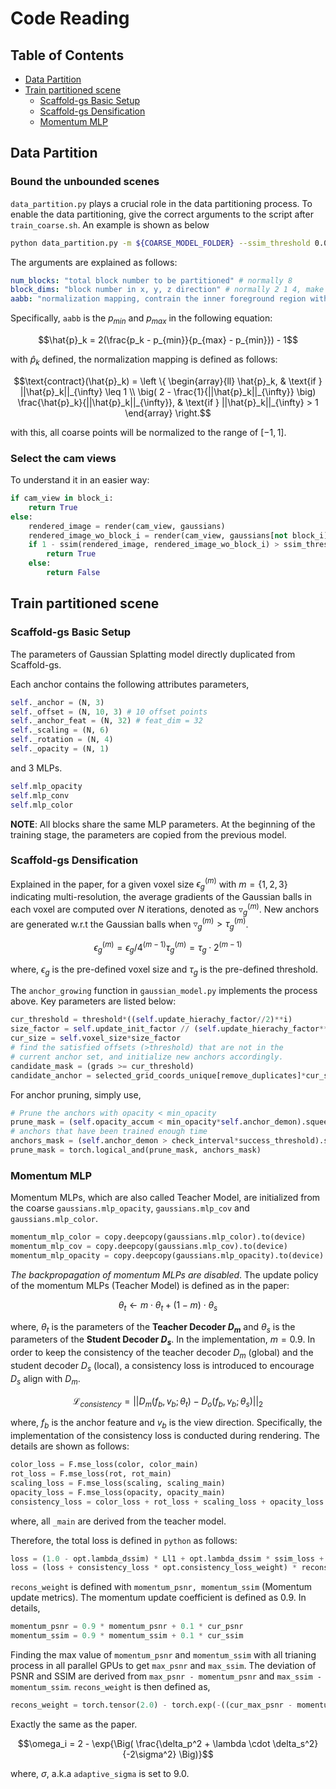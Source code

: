 # Code Reading

## Table of Contents

- [Data Partition](#data-partition)
- [Train partitioned scene](#train-partitioned-scene)
  - [Scaffold-gs Basic Setup](#scaffold-gs-basic-setup)
  - [Scaffold-gs Densification](#scaffold-gs-densification)
  - [Momentum MLP](#momentum-mlp)

## Data Partition

### Bound the unbounded scenes

`data_partition.py` plays a crucial role in the data partitioning process. To enable the data partitioning, give the correct arguments to the script after `train_coarse.sh`. An example is shown as below
```bash
python data_partition.py -m ${COARSE_MODEL_FOLDER} --ssim_threshold 0.05 --iteration 30000 --num_blocks 4 --block_dims 2 1 2 --scene_aabb -140 -100 0 -10 900 250
```
The arguments are explained as follows:
```yaml
num_blocks: "total block number to be partitioned" # normally 8
block_dims: "block number in x, y, z direction" # normally 2 1 4, make sure the product equals to num_blocks
aabb: "normalization mapping, contrain the inner foreground region with linear space mapping" # [min_x, min_y, min_z, max_x, max_y, max_z]
```
Specifically, `aabb` is the $p_{min}$ and $p_{max}$ in the following equation:
```math
\hat{p}_k = 2(\frac{p_k - p_{min}}{p_{max} - p_{min}}) - 1
```
with $\hat{p}_k$ defined, the normalization mapping is defined as follows:
```math
\text{contract}(\hat{p}_k) =  \left \{ 
    \begin{array}{ll}
        \hat{p}_k, & \text{if } ||\hat{p}_k||_{\infty} \leq 1 \\
        \big( 2 - \frac{1}{||\hat{p}_k||_{\infty}} \big) \frac{\hat{p}_k}{||\hat{p}_k||_{\infty}}, & \text{if } ||\hat{p}_k||_{\infty} > 1
    \end{array}
\right.
```
with this, all coarse points will be normalized to the range of $[-1, 1]$.


### Select the cam views

To understand it in an easier way:
```python
if cam_view in block_i:
    return True
else:
    rendered_image = render(cam_view, gaussians)
    rendered_image_wo_block_i = render(cam_view, gaussians[not block_i])
    if 1 - ssim(rendered_image, rendered_image_wo_block_i) > ssim_threshold:
        return True
    else:
        return False
```

## Train partitioned scene

### Scaffold-gs Basic Setup

The parameters of Gaussian Splatting model directly duplicated from Scaffold-gs. 
<!-- The Basic configuration setups are:
```python
self.update_init_factor = 128
self.update_hirarchy_factor = 4
self.update_depth = 3
``` -->
Each anchor contains the following attributes parameters, 
```python
self._anchor = (N, 3)
self._offset = (N, 10, 3) # 10 offset points
self._anchor_feat = (N, 32) # feat_dim = 32
self._scaling = (N, 6)
self._rotation = (N, 4)
self._opacity = (N, 1)
```
and $3$ MLPs.
```python
self.mlp_opacity
self.mlp_conv
self.mlp_color
```
<!-- and the following gradient parameters for densification:
```python
self.opacity_accum
self.max_radii2D
self.offset_gradient_accum
self.offset_denom
self.anchor_denom
```
 -->
**NOTE**: All blocks share the same MLP parameters. At the beginning of the training stage, the parameters are copied from the previous model.


### Scaffold-gs Densification

Explained in the paper, for a given voxel size $\epsilon_g^{(m)}$ with $m=\{1,2,3\}$ indicating multi-resolution, the average gradients of the Gaussian balls in each voxel are computed over $N$ iterations, denoted as $\triangledown_g^{(m)}$. New anchors are generated w.r.t the Gaussian balls when $\triangledown_g^{(m)} > \tau_g^{(m)}$.
```math
\epsilon_g^{(m)} = \epsilon_g / 4^{(m-1)}
\tau_g^{(m)} = \tau_g \cdot 2^{(m-1)}
```
where, $\epsilon_g$ is the pre-defined voxel size and $\tau_g$ is the pre-defined threshold.

The `anchor_growing` function in `gaussian_model.py` implements the process above. Key parameters are listed below:
```python
cur_threshold = threshold*((self.update_hierachy_factor//2)**i)
size_factor = self.update_init_factor // (self.update_hierachy_factor**i)
cur_size = self.voxel_size*size_factor
# find the satisfied offsets (>threshold) that are not in the 
# current anchor set, and initialize new anchors accordingly.
candidate_mask = (grads >= cur_threshold)
candidate_anchor = selected_grid_coords_unique[remove_duplicates]*cur_size
```

For anchor pruning, simply use,
```python
# Prune the anchors with opacity < min_opacity
prune_mask = (self.opacity_accum < min_opacity*self.anchor_demon).squeeze(dim=1)
# anchors that have been trained enough time
anchors_mask = (self.anchor_demon > check_interval*success_threshold).squeeze(dim=1) # [N, 1]
prune_mask = torch.logical_and(prune_mask, anchors_mask)
```

### Momentum MLP

Momentum MLPs, which are also called Teacher Model, are initialized from the coarse `gaussians.mlp_opacity`, `gaussians.mlp_cov` and `gaussians.mlp_color`.
```python
momentum_mlp_color = copy.deepcopy(gaussians.mlp_color).to(device)
momentum_mlp_cov = copy.deepcopy(gaussians.mlp_cov).to(device)
momentum_mlp_opacity = copy.deepcopy(gaussians.mlp_opacity).to(device)
```
*The backpropagation of momentum MLPs are disabled*. The update policy of the momentum MLPs (Teacher Model) is defined as in the paper:
```math
\theta_t \leftarrow m \cdot \theta_t + (1 - m) \cdot \theta_s
```
where, $\theta_t$ is the parameters of the **Teacher Decoder $D_m$** and $\theta_s$ is the parameters of the **Student Decoder $D_s$**. In the implementation, $m=0.9$.
In order to keep the consistency of the teacher decoder $D_m$ (global) and the student decoder $D_s$ (local), a consistency loss is introduced to encourage $D_s$ align with $D_m$.
```math
\mathcal{L}_{consistency} = || D_m(f_b, v_b; \theta_t) - D_o(f_b, v_b; \theta_s) ||_2
```
where, $f_b$ is the anchor feature and $v_b$ is the view direction.
Specifically, the implementation of the consistency loss is conducted during rendering. The details are shown as follows:
```python
color_loss = F.mse_loss(color, color_main)
rot_loss = F.mse_loss(rot, rot_main)
scaling_loss = F.mse_loss(scaling, scaling_main)
opacity_loss = F.mse_loss(opacity, opacity_main)
consistency_loss = color_loss + rot_loss + scaling_loss + opacity_loss
```
where, all `_main` are derived from the teacher model.


Therefore, the total loss is defined in `python` as follows:
```python
loss = (1.0 - opt.lambda_dssim) * Ll1 + opt.lambda_dssim * ssim_loss + 0.01 * scaling_reg 
loss = (loss + consistency_loss * opt.consistency_loss_weight) * recons_weight
```

`recons_weight` is defined with `momentum_psnr, momentum_ssim` (Momentum update metrics). The momentum update coefficient is defined as $0.9$. In details,
```python
momentum_psnr = 0.9 * momentum_psnr + 0.1 * cur_psnr
momentum_ssim = 0.9 * momentum_ssim + 0.1 * cur_ssim
```

Finding the max value of `momentum_psnr` and `momentum_ssim` with all trianing process in all parallel GPUs to get `max_psnr` and `max_ssim`. The deviation of PSNR and SSIM are derived from `max_psnr - momentum_psnr` and `max_ssim - momentum_ssim`. `recons_weight` is then defined as,
```python
recons_weight = torch.tensor(2.0) - torch.exp(-((cur_max_psnr - momentum_psnr)**2 + (cur_max_ssim * 10 - momentum_ssim * 10)**2) / (2 * opt.adaptive_sigma * opt.adaptive_sigma))
```
Exactly the same as the paper.
```math
\omega_i = 2 - \exp{\Big( \frac{\delta_p^2 + \lambda \cdot \delta_s^2}{-2\sigma^2} \Big)}
```
where, $\sigma$, a.k.a `adaptive_sigma` is set to $9.0$.